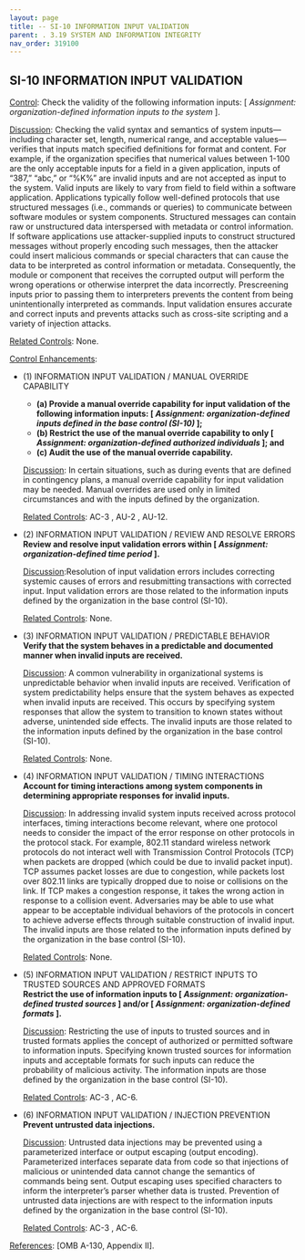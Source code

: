 ```yaml
---
layout: page
title: -- SI-10 INFORMATION INPUT VALIDATION 
parent: . 3.19 SYSTEM AND INFORMATION INTEGRITY 
nav_order: 319100 
---
```


## SI-10 INFORMATION INPUT VALIDATION

<ins>Control</ins>: Check the validity of the following information inputs: [ _Assignment: organization-defined information inputs to the system_ ].

<ins>Discussion</ins>: Checking the valid syntax and semantics of system inputs—including character set, length, numerical range, and acceptable values—verifies that inputs match specified definitions for format and content. For example, if the organization specifies that numerical values between 1-100 are the only acceptable inputs for a field in a given application, inputs of “387,” “abc,” or “%K%” are invalid inputs and are not accepted as input to the system. Valid inputs are likely to vary from field to field within a software application. Applications typically follow well-defined protocols that use structured messages (i.e., commands or queries) to communicate between software modules or system components. Structured messages can contain raw or unstructured data interspersed with metadata or control information. If software applications use attacker-supplied inputs to construct structured messages without properly encoding such messages, then the attacker could insert malicious commands or special characters that can cause the data to be interpreted as control information or metadata. Consequently, the module or component that receives the corrupted output will perform the wrong operations or otherwise interpret the data incorrectly. Prescreening inputs prior to passing them to interpreters prevents the content from being unintentionally interpreted as commands. Input validation ensures accurate and correct inputs and prevents attacks such as cross-site scripting and a variety of injection attacks.

<ins>Related Controls</ins>: None.

<ins>Control Enhancements</ins>:
   
* (1) INFORMATION INPUT VALIDATION / MANUAL OVERRIDE CAPABILITY<br>
    * **(a) Provide a manual override capability for input validation of the following information inputs: [ _Assignment: organization-defined inputs defined in the base control (SI-10)_ ];**
    * **(b) Restrict the use of the manual override capability to only [ _Assignment: organization-defined authorized individuals_ ]; and**
    * **(c) Audit the use of the manual override capability.**

    <ins>Discussion</ins>: In certain situations, such as during events that are defined in contingency plans, a manual override capability for input validation may be needed. Manual overrides are used only in limited circumstances and with the inputs defined by the organization.

    <ins>Related Controls</ins>: AC-3 , AU-2 , AU-12.
   
* (2) INFORMATION INPUT VALIDATION / REVIEW AND RESOLVE ERRORS<br>
**Review and resolve input validation errors within [ _Assignment: organization-defined time period_ ].**

    <ins>Discussion</ins>:Resolution of input validation errors includes correcting systemic causes of errors and resubmitting transactions with corrected input. Input validation errors are those related to the information inputs defined by the organization in the base control (SI-10).

    <ins>Related Controls</ins>: None.
   
* (3) INFORMATION INPUT VALIDATION / PREDICTABLE BEHAVIOR<br>
**Verify that the system behaves in a predictable and documented manner when invalid inputs are received.**

    <ins>Discussion</ins>: A common vulnerability in organizational systems is unpredictable behavior when invalid inputs are received. Verification of system predictability helps ensure that the system behaves as expected when invalid inputs are received. This occurs by specifying system responses that allow the system to transition to known states without adverse, unintended side effects. The invalid inputs are those related to the information inputs defined by the organization in the base control (SI-10).

    <ins>Related Controls</ins>: None.
   
* (4) INFORMATION INPUT VALIDATION / TIMING INTERACTIONS<br>
**Account for timing interactions among system components in determining appropriate responses for invalid inputs.**
    
    <ins>Discussion</ins>: In addressing invalid system inputs received across protocol interfaces, timing interactions become relevant, where one protocol needs to consider the impact of the error response on other protocols in the protocol stack. For example, 802.11 standard wireless network protocols do not interact well with Transmission Control Protocols (TCP) when packets are dropped (which could be due to invalid packet input). TCP assumes packet losses are due to congestion, while packets lost over 802.11 links are typically dropped due to noise or collisions on the link. If TCP makes a congestion response, it takes the wrong action in response to a collision event. Adversaries may be able to use what appear to be acceptable individual behaviors of the protocols in concert to achieve adverse effects through suitable construction of invalid input. The invalid inputs are those related to the information inputs defined by the organization in the base control (SI-10).
   
    <ins>Related Controls</ins>: None.
   
* (5) INFORMATION INPUT VALIDATION / RESTRICT INPUTS TO TRUSTED SOURCES AND APPROVED FORMATS<br>
**Restrict the use of information inputs to [ _Assignment: organization-defined trusted sources_ ] and/or [ _Assignment: organization-defined formats_ ].**

    <ins>Discussion</ins>: Restricting the use of inputs to trusted sources and in trusted formats applies the concept of authorized or permitted software to information inputs. Specifying known trusted sources for information inputs and acceptable formats for such inputs can reduce the probability of malicious activity. The information inputs are those defined by the organization in the base control (SI-10).

    <ins>Related Controls</ins>: AC-3 , AC-6.
   
* (6) INFORMATION INPUT VALIDATION / INJECTION PREVENTION<br>
**Prevent untrusted data injections.**

    <ins>Discussion</ins>: Untrusted data injections may be prevented using a parameterized interface or output escaping (output encoding). Parameterized interfaces separate data from code so that injections of malicious or unintended data cannot change the semantics of commands being sent. Output escaping uses specified characters to inform the interpreter’s parser whether data is trusted. Prevention of untrusted data injections are with respect to the information inputs defined by the organization in the base control (SI-10).

    <ins>Related Controls</ins>: AC-3 , AC-6.

<ins>References</ins>: [OMB A-130, Appendix II].

